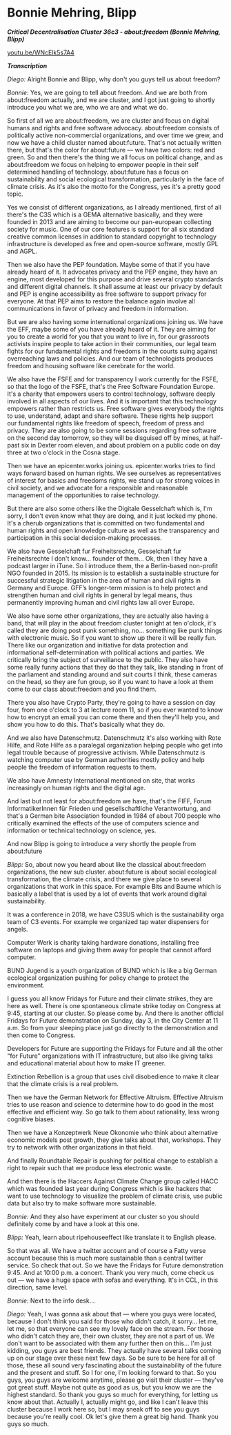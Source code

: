 # Bonnie Mehring, Blipp

_**Critical Decentralisation Cluster 36c3 - about:freedom (Bonnie Mehring, Blipp)**_

[youtu.be/WNcElk5s7A4](https://youtu.be/WNcElk5s7A4)

_**Transcription**_

_Diego:_ Alright Bonnie and Blipp, why don't you guys tell us about freedom?

_Bonnie:_ Yes, we are going to tell about freedom. And we are both from about:freedom actually, and we are cluster, and I got just going to shortly introduce you what we are, who we are and what we do.

So first of all we are about:freedom, we are cluster and focus on digital humans and rights and free software advocacy. about:freedom consists of politically active non-commercial organizations, and over time we grew, and now we have a child cluster named about:future. That's not actually written there, but that's the color for about:future — we have two colors: red and green. So and then there's the thing we all focus on political change, and as about:freedom we focus on helping to empower people in their self determined handling of technology. about:future has a focus on sustainability and social ecological transformation, particularly in the face of climate crisis. As it's also the motto for the Congress, yes it's a pretty good topic.

Yes we consist of different organizations, as I already mentioned, first of all there's the C3S which is a GEMA alternative basically, and they were founded in 2013 and are aiming to become our pan-european collecting society for music. One of our core features is support for all six standard creative common licenses in addition to standard copyright to technology infrastructure is developed as free and open-source software, mostly GPL and AGPL.

Then we also have the PEP foundation. Maybe some of that if you have already heard of it. It advocates privacy and the PEP engine, they have an engine, most developed for this purpose and drive several crypto standards and different digital channels. It shall assume at least our privacy by default and PEP is engine accessibility as free software to support privacy for everyone. At that PEP aims to restore the balance again involve all communications in favor of privacy and freedom in information.

But we are also having some international organizations joining us. We have the EFF, maybe some of you have already heard of it. They are aiming for you to create a world for you that you want to live in, for our grassroots activists inspire people to take action in their communities, our legal team fights for our fundamental rights and freedoms in the courts suing against overreaching laws and policies. And our team of technologists produces freedom and housing software like cerebrate for the world.

We also have the FSFE and for transparency I work currently for the FSFE, so that the logo of the FSFE, that's the Free Software Foundation Europe. It's a charity that empowers users to control technology, software deeply involved in all aspects of our lives. And it is important that this technology empowers rather than restricts us. Free software gives everybody the rights to use, understand, adapt and share software. These rights help support our fundamental rights like freedom of speech, freedom of press and privacy. They are also going to be some sessions regarding free software on the second day tomorrow, so they will be disguised off by mines, at half-past six in Dexter room eleven, and about problem on a public code on day three at two o'clock in the Cosna stage.

Then we have an epicenter.works joining us. epicenter.works tries to find ways forward based on human rights. We see ourselves as representatives of interest for basics and freedoms rights, we stand up for strong voices in civil society, and we advocate for a responsible and reasonable management of the opportunities to raise technology.

But there are also some others like the Digitale Gesselchaft which is, I'm sorry, I don't even know what they are doing, and it just locked my phone. It's a cherub organizations that is committed on two fundamental and human rights and open knowledge culture as well as the transparency and participation in this social decision-making processes.

We also have Gesselchaft fur Freiheitsrechte, Gesselchaft fur Freiheitsrechte I don't know… founder of them… Ok, then I they have a podcast larger in iTune. So I introduce them, the a Berlin-based non-profit NGO founded in 2015. Its mission is to establish a sustainable structure for successful strategic litigation in the area of human and civil rights in Germany and Europe. GFF’s longer-term mission is to help protect and strengthen human and civil rights in general by legal means, thus permanently improving human and civil rights law all over Europe.

We also have some other organizations, they are actually also having a band, that will play in the about freedom cluster tonight at ten o'clock, it's called they are doing post punk something, no… something like punk things with electronic music. So if you want to show up there it will be really fun. There like our organization and initiative for data protection and informational self-determination with political actions and parties. We critically bring the subject of surveillance to the public. They also have some really funny actions that they do that they talk, like standing in front of the parliament and standing around and suit courts I think, these cameras on the head, so they are fun group, so if you want to have a look at them come to our class about:freedom and you find them.

There you also have Crypto Party, they're going to have a session on day four, from one o'clock to 3 at lecture room 11, so if you ever wanted to know how to encrypt an email you can come there and then they'll help you, and show you how to do this. That's basically what they do.

And we also have Datenschmutz. Datenschmutz it's also working with Rote Hilfe, and Rote Hilfe as a paralegal organization helping people who get into legal trouble because of progressive activism. While Datenschmutz is watching computer use by German authorities mostly policy and help people the freedom of information requests to them.

We also have Amnesty International mentioned on site, that works increasingly on human rights and the digital age.

And last but not least for about:freedom we have, that's the FIFF, Forum InformatikerInnen für Frieden und gesellschaftliche Verantwortung, and that's a German bite Association founded in 1984 of about 700 people who critically examined the effects of the use of computers science and information or technical technology on science, yes.

And now Blipp is going to introduce a very shortly the people from about:future

_Blipp:_ So, about now you heard about like the classical about:freedom organizations, the new sub cluster. about:future is about social ecological transformation, the climate crisis, and there we give place to several organizations that work in this space. For example Bits and Baume which is basically a label that is used by a lot of events that work around digital sustainability.

It was a conference in 2018, we have C3SUS which is the sustainability orga team of C3 events. For example we organized tap water dispensers for angels.

Computer Werk is charity taking hardware donations, installing free software on laptops and giving them away for people that cannot afford computer.

BUND Jugend is a youth organization of BUND which is like a big German ecological organization pushing for policy change to protect the environment.

I guess you all know Fridays for Future and their climate strikes, they are here as well. There is one spontaneous climate strike today on Congress at 9:45, starting at our cluster. So please come by. And there is another official Fridays for Future demonstration on Sunday, day 3, in the City Center at 11 a.m. So from your sleeping place just go directly to the demonstration and then come to Congress.

Developers for Future are supporting the Fridays for Future and all the other “for Future” organizations with IT infrastructure, but also like giving talks and educational material about how to make IT greener.

Extinction Rebellion is a group that uses civil disobedience to make it clear that the climate crisis is a real problem.

Then we have the German Network for Effective Altruism. Effective Altruism tries to use reason and science to determine how to do good in the most effective and efficient way. So go talk to them about rationality, less wrong cognitive biases.

Then we have a Konzeptwerk Neue Okonomie who think about alternative economic models post growth, they give talks about that, workshops. They try to network with other organizations in that field.

And finally Roundtable Repair is pushing for political change to establish a right to repair such that we produce less electronic waste.

And then there is the Haccers Against Climate Change group called HACC which was founded last year during Congress which is like hackers that want to use technology to visualize the problem of climate crisis, use public data but also try to make software more sustainable.

_Bonnie:_ And they also have experiment at our cluster so you should definitely come by and have a look at this one.

_Blipp:_ Yeah, learn about ripehouseeffect like translate it to English please.

So that was all. We have a twitter account and of course a Fatty verse account because this is much more sustainable than a central twitter service. So check that out. So we have the Fridays for Future demonstration 9:45. And at 10:00 p.m. a concert. Thank you very much, come check us out — we have a huge space with sofas and everything. It's in CCL, in this direction, same level.

_Bonnie:_ Next to the info desk…

_Diego:_ Yeah, I was gonna ask about that — where you guys were located, because I don't think you said for those who didn't catch, it sorry… let me, let me, so that everyone can see my lovely face on the stream. For those who didn't catch they are, their own cluster, they are not a part of us. We don't want to be associated with them any further then on this… I'm just kidding, you guys are best friends. They actually have several talks coming up on our stage over these next few days. So be sure to be here for all of those, these all sound very fascinating about the sustainability of the future and the present and stuff. So I for one, I'm looking forward to that. So you guys, you guys are welcome anytime, please go visit their cluster — they've got great stuff. Maybe not quite as good as us, but you know we are the highest standard. So thank you guys so much for everything, for letting us know about that. Actually I, actually might go, and like I can't leave this cluster because I work here so, but I may sneak off to see you guys because you're really cool. Ok let's give them a great big hand. Thank you guys so much.
